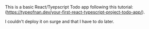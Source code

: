 This is a basic React/Tyepscript Todo app following this tutorial: (https://typeofnan.dev/your-first-react-typescript-project-todo-app/).


I couldn't deploy it on surge and that I have to do later.
